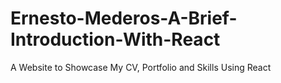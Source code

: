 # Ernesto-Mederos-A-Brief-Introduction-With-React
A Website to Showcase My CV, Portfolio and Skills Using React
